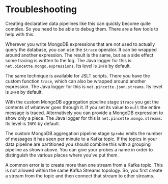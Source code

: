 # Troubleshooting

Creating declarative data pipelines like this can quickly become quite complex. So you need to be able to debug them. There are a few tools to help with this.

Wherever you write MongoDB expressions that are not used to actually query the database, you can use the `$trace` operator. It can be wrapped around another expression. The result is the same, but as a side effect some tracing is written to the log. The Java logger for this is `net.pincette.mongo.expressions`. Its level is `INFO` by default.

The same technique is available for JSLT scripts. There you have the custom function `trace`, which can also be wrapped around another expression. The Java logger for this is `net.pincette.json.streams`. Its level is `INFO` by default.

With the custom MongoDB aggregation pipeline stage `$trace` you get the contents of whatever goes through it. If you set its value to `null` the entire message is traced. Alternatively you can provide a MongoDB expression to show only a piece. The Java logger for this is `net.pincette.mongo.streams`. Its level is `INFO` by default.

The custom MongoDB aggregation pipeline stage `$probe` emits the number of messages it has seen per minute to a Kafka topic. If the topics in your data pipeline are partitioned you should combine this with a grouping pipeline as shown above. You can give your probes a name in order to distinguish the various places where you've put them.

A common error is to create more than one stream from a Kafka topic. This is not allowed within the same Kafka Streams topology. So, you first create a stream from the topic and then connect that stream to other streams.